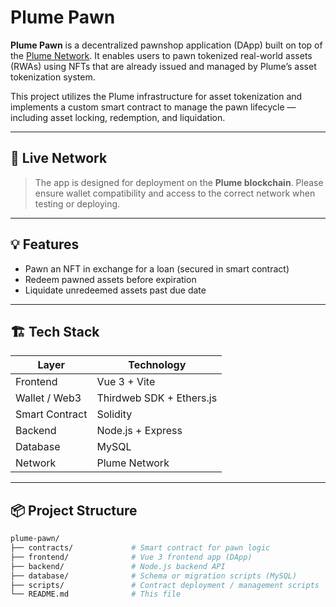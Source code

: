 # Plume Pawn

**Plume Pawn** is a decentralized pawnshop application (DApp) built on top of the [Plume Network](https://plumenetwork.xyz). It enables users to pawn tokenized real-world assets (RWAs) using NFTs that are already issued and managed by Plume’s asset tokenization system.

This project utilizes the Plume infrastructure for asset tokenization and implements a custom smart contract to manage the pawn lifecycle — including asset locking, redemption, and liquidation.

---

## 🔗 Live Network

> The app is designed for deployment on the **Plume blockchain**. Please ensure wallet compatibility and access to the correct network when testing or deploying.

---

## 💡 Features

- Pawn an NFT in exchange for a loan (secured in smart contract)
- Redeem pawned assets before expiration
- Liquidate unredeemed assets past due date

---

## 🏗️ Tech Stack

| Layer         | Technology                   |
|---------------|------------------------------|
| Frontend      | Vue 3 + Vite                 |
| Wallet / Web3 | Thirdweb SDK + Ethers.js     |
| Smart Contract| Solidity                     |
| Backend       | Node.js + Express            |
| Database      | MySQL                        |
| Network       | Plume Network                |

---

## 📦 Project Structure

```bash
plume-pawn/
├── contracts/             # Smart contract for pawn logic
├── frontend/              # Vue 3 frontend app (DApp)
├── backend/               # Node.js backend API
├── database/              # Schema or migration scripts (MySQL)
├── scripts/               # Contract deployment / management scripts
└── README.md              # This file
